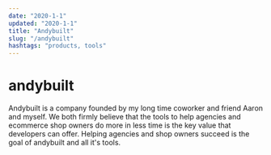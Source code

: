 ```yaml
---
date: "2020-1-1"
updated: "2020-1-1"
title: "Andybuilt"
slug: "/andybuilt"
hashtags: "products, tools"
---
```


# andybuilt

Andybuilt is a company founded by my long time coworker and friend Aaron and myself. We both firmly believe that the tools to help agencies and ecommerce shop owners do more in less time is the key value that developers can offer. Helping agencies and shop owners succeed is the goal of andybuilt and all it's tools.
